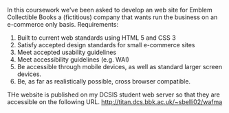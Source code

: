 In this coursework we've been asked to develop an web site for Emblem Collectible Books a (fictitious) company that wants run the business on an e-commerce
only basis.
Requirements:
1. Built to current web standards using HTML 5 and CSS 3
2. Satisfy accepted design standards for small e-commerce sites
3. Meet accepted usability guidelines
4. Meet accessibility guidelines (e.g. WAI)
5. Be accessible through mobile devices, as well as standard larger screen
devices.
6. Be, as far as realistically possible, cross browser compatible.

THe website is published on my DCSIS student web server so that they are
accessible on the following URL.
http://titan.dcs.bbk.ac.uk/~sbelli02/wafma
